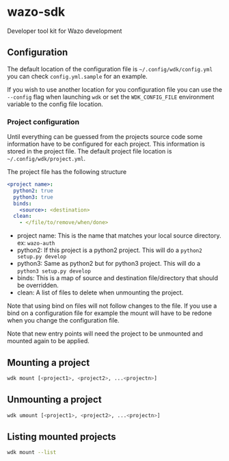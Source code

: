 # wazo-sdk

Developer tool kit for Wazo development


## Configuration

The default location of the configuration file is `~/.config/wdk/config.yml` you can check
`config.yml.sample` for an example.

If you wish to use another location for you configuration file you can use the `--config` flag
when launching `wdk` or set the `WDK_CONFIG_FILE` environment variable to the config file location.


### Project configuration

Until everything can be guessed from the projects source code some information have to be configured
for each project. This information is stored in the project file. The default project file location
is `~/.config/wdk/project.yml`.

The project file has the following structure

```yml
<project name>:
  python2: true
  python3: true
  binds:
    <source>: <destination>
  clean:
    - </file/to/remove/when/done>
```

* project name: This is the name that matches your local source directory. ex: `wazo-auth`
* python2: If this project is a python2 project. This will do a `python2 setup.py develop`
* python3: Same as python2 but for python3 project. This will do a `python3 setup.py develop`
* binds: This is a map of source and destination file/directory that should be overridden.
* clean: A list of files to delete when unmounting the project.

Note that using bind on files will not follow changes to the file. If you use a bind on a
configuration file for example the mount will have to be redone when you change the configuration
file.

Note that new entry points will need the project to be unmounted and mounted again to be applied.


## Mounting a project

```sh
wdk mount [<project1>, <project2>, ...<projectn>]
```

## Unmounting a project

```sh
wdk umount [<project1>, <project2>, ...<projectn>]
```

## Listing mounted projects

```sh
wdk mount --list
```
